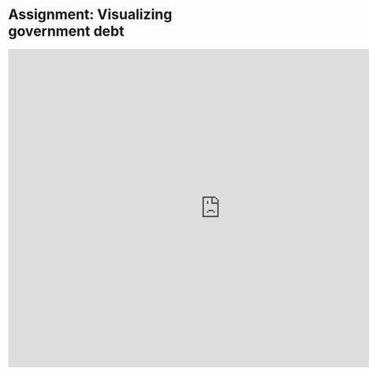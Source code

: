 # Assignment: Visualizing government debt

<iframe src="https://data.oecd.org/chart/6Bei" width="860" height="645" style="border: 0" mozallowfullscreen="true" webkitallowfullscreen="true" allowfullscreen="true"><a href="https://data.oecd.org/chart/6Bei" target="_blank">OECD Chart: General government debt, Total, % of GDP, Annual, 2019</a></iframe>
